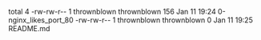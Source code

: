total 4
-rw-rw-r-- 1 thrownblown thrownblown 156 Jan 11 19:24 0-nginx_likes_port_80
-rw-rw-r-- 1 thrownblown thrownblown   0 Jan 11 19:25 README.md
